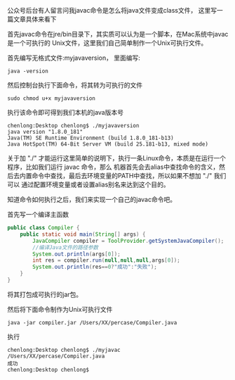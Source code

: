 公众号后台有人留言问我javac命令是怎么将java文件变成class文件，
这里写一篇文章具体来看下

首先javac命令在jre/bin目录下，其实质可以认为是一个脚本，在Mac系统中javac是一个可执行的
Unix文件，这里我们自己简单制作一个Unix可执行文件。

首先编写无格式文件:myjavaversion，
里面编写:
```text
java -version
```
然后控制台执行下面命令，将其转为可执行的文件
```text
sudo chmod u+x myjavaversion
```
执行该命令即可得到我们本机的java版本号
```text
chenlong:Desktop chenlong$ ./myjavaversion 
java version "1.8.0_181"
Java(TM) SE Runtime Environment (build 1.8.0_181-b13)
Java HotSpot(TM) 64-Bit Server VM (build 25.181-b13, mixed mode)
```
关于加 "./" 才能运行这里简单的说明下，执行一条Linux命令，本质是在运行一个程序，比如我们运行 javac 命令，那么
机器首先会去alias中查找命令的含义，然后去内置命令中查找，最后去环境变量的PATH中查找，所以如果不想加 "./" 我们可以
通过配置环境变量或者设置alias别名来达到这个目的。


知道命令如何执行之后，我们来实现一个自己的javac命令吧。

首先写一个编译主函数

```java
public class Compiler {
    public static void main(String[] args) {
        JavaCompiler compiler = ToolProvider.getSystemJavaCompiler();
        //编译Java文件的路径参数
        System.out.println(args[0]);
        int res = compiler.run(null,null,null,args[0]);
        System.out.println(res==0?"成功":"失败");
    }
}
```

将其打包成可执行的jar包。

然后将下面命令制作为Unix可执行文件

```text
java -jar compiler.jar /Users/XX/percase/Compiler.java
```

执行

```text
chenlong:Desktop chenlong$ ./myjavac 
/Users/XX/percase/Compiler.java
成功
chenlong:Desktop chenlong$ 
```

